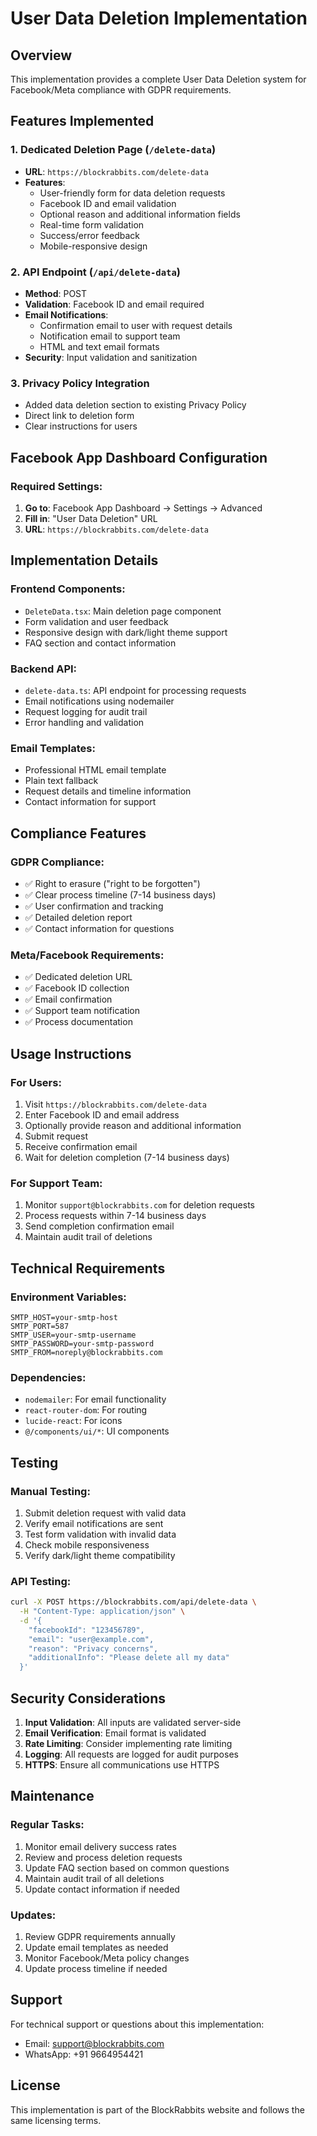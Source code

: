 # User Data Deletion Implementation

## Overview
This implementation provides a complete User Data Deletion system for Facebook/Meta compliance with GDPR requirements.

## Features Implemented

### 1. Dedicated Deletion Page (`/delete-data`)
- **URL**: `https://blockrabbits.com/delete-data`
- **Features**:
  - User-friendly form for data deletion requests
  - Facebook ID and email validation
  - Optional reason and additional information fields
  - Real-time form validation
  - Success/error feedback
  - Mobile-responsive design

### 2. API Endpoint (`/api/delete-data`)
- **Method**: POST
- **Validation**: Facebook ID and email required
- **Email Notifications**:
  - Confirmation email to user with request details
  - Notification email to support team
  - HTML and text email formats
- **Security**: Input validation and sanitization

### 3. Privacy Policy Integration
- Added data deletion section to existing Privacy Policy
- Direct link to deletion form
- Clear instructions for users

## Facebook App Dashboard Configuration

### Required Settings:
1. **Go to**: Facebook App Dashboard → Settings → Advanced
2. **Fill in**: "User Data Deletion" URL
3. **URL**: `https://blockrabbits.com/delete-data`

## Implementation Details

### Frontend Components:
- `DeleteData.tsx`: Main deletion page component
- Form validation and user feedback
- Responsive design with dark/light theme support
- FAQ section and contact information

### Backend API:
- `delete-data.ts`: API endpoint for processing requests
- Email notifications using nodemailer
- Request logging for audit trail
- Error handling and validation

### Email Templates:
- Professional HTML email template
- Plain text fallback
- Request details and timeline information
- Contact information for support

## Compliance Features

### GDPR Compliance:
- ✅ Right to erasure ("right to be forgotten")
- ✅ Clear process timeline (7-14 business days)
- ✅ User confirmation and tracking
- ✅ Detailed deletion report
- ✅ Contact information for questions

### Meta/Facebook Requirements:
- ✅ Dedicated deletion URL
- ✅ Facebook ID collection
- ✅ Email confirmation
- ✅ Support team notification
- ✅ Process documentation

## Usage Instructions

### For Users:
1. Visit `https://blockrabbits.com/delete-data`
2. Enter Facebook ID and email address
3. Optionally provide reason and additional information
4. Submit request
5. Receive confirmation email
6. Wait for deletion completion (7-14 business days)

### For Support Team:
1. Monitor `support@blockrabbits.com` for deletion requests
2. Process requests within 7-14 business days
3. Send completion confirmation email
4. Maintain audit trail of deletions

## Technical Requirements

### Environment Variables:
```env
SMTP_HOST=your-smtp-host
SMTP_PORT=587
SMTP_USER=your-smtp-username
SMTP_PASSWORD=your-smtp-password
SMTP_FROM=noreply@blockrabbits.com
```

### Dependencies:
- `nodemailer`: For email functionality
- `react-router-dom`: For routing
- `lucide-react`: For icons
- `@/components/ui/*`: UI components

## Testing

### Manual Testing:
1. Submit deletion request with valid data
2. Verify email notifications are sent
3. Test form validation with invalid data
4. Check mobile responsiveness
5. Verify dark/light theme compatibility

### API Testing:
```bash
curl -X POST https://blockrabbits.com/api/delete-data \
  -H "Content-Type: application/json" \
  -d '{
    "facebookId": "123456789",
    "email": "user@example.com",
    "reason": "Privacy concerns",
    "additionalInfo": "Please delete all my data"
  }'
```

## Security Considerations

1. **Input Validation**: All inputs are validated server-side
2. **Email Verification**: Email format is validated
3. **Rate Limiting**: Consider implementing rate limiting
4. **Logging**: All requests are logged for audit purposes
5. **HTTPS**: Ensure all communications use HTTPS

## Maintenance

### Regular Tasks:
1. Monitor email delivery success rates
2. Review and process deletion requests
3. Update FAQ section based on common questions
4. Maintain audit trail of all deletions
5. Update contact information if needed

### Updates:
1. Review GDPR requirements annually
2. Update email templates as needed
3. Monitor Facebook/Meta policy changes
4. Update process timeline if needed

## Support

For technical support or questions about this implementation:
- Email: support@blockrabbits.com
- WhatsApp: +91 9664954421

## License

This implementation is part of the BlockRabbits website and follows the same licensing terms. 